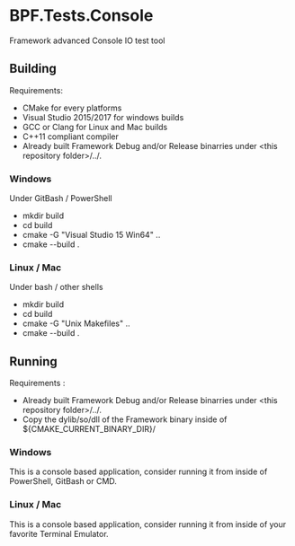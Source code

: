# BPF.Tests.Console
Framework advanced Console IO test tool

## Building
Requirements:
-   CMake for every platforms
-   Visual Studio 2015/2017 for windows builds
-   GCC or Clang for Linux and Mac builds
-   C++11 compliant compiler
-   Already built Framework Debug and/or Release binarries under \<this repository folder\>/../.

### Windows
Under GitBash / PowerShell
-   mkdir build
-   cd build
-   cmake -G "Visual Studio 15 Win64" ..
-   cmake --build .

### Linux / Mac
Under bash / other shells
-   mkdir build
-   cd build
-   cmake -G "Unix Makefiles" ..
-   cmake --build .

## Running
Requirements :
-   Already built Framework Debug and/or Release binarries under \<this repository folder\>/../.
-   Copy the dylib/so/dll of the Framework binary inside of ${CMAKE_CURRENT_BINARY_DIR}/<target type either Debug or Release>

### Windows
This is a console based application, consider running it from inside of PowerShell, GitBash or CMD.

### Linux / Mac
This is a console based application, consider running it from inside of your favorite Terminal Emulator.
